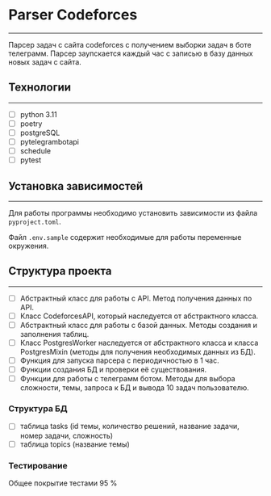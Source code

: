 # Parser Codeforces

---

Парсер задач с сайта codeforces с получением выборки задач в боте телеграмм. Парсер заупскается каждый час с записью в базу данных новых задач с сайта.

## Технологии

---

- [ ]  python 3.11
- [ ]  poetry
- [ ]  postgreSQL
- [ ]  pytelegrambotapi
- [ ]  schedule
- [ ]  pytest

## Установка зависимостей

---

Для работы программы необходимо установить зависимости из файла `pyproject.toml`.

Файл `.env.sample` содержит необходимые для работы переменные окружения.

## Структура проекта

---

- [ ]  Абстрактный класс для работы с API. Метод получения данных по API.
- [ ]  Класс CodeforcesAPI, который наследуется от абстрактного класса.
- [ ]  Абстрактный класс для работы с базой данных. Методы создания и заполнения таблиц.
- [ ]  Класс PostgresWorker наследуется от абстрактного класса и класса PostgresMixin (методы для получения необходимых данных из БД).
- [ ]  Функция для запуска парсера с периодичностью в 1 час.
- [ ]  Функции создания БД и проверки её существования.
- [ ]  Функции для работы с телеграмм ботом. Методы для выбора сложности, темы, запроса к БД и вывода 10 задач пользователю.

### Структура БД

- [ ]  таблица tasks (id темы, количество решений, название задачи, номер задачи, сложность)
- [ ]  таблица topics (название темы)

### Тестирование

Общее покрытие тестами 95 %